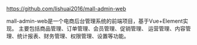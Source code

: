 https://github.com/lishuai2016/mall-admin-web

mall-admin-web是一个电商后台管理系统的前端项目，基于Vue+Element实现。
 主要包括商品管理、订单管理、会员管理、促销管理、
运营管理、内容管理、统计报表、财务管理、权限管理、设置等功能。